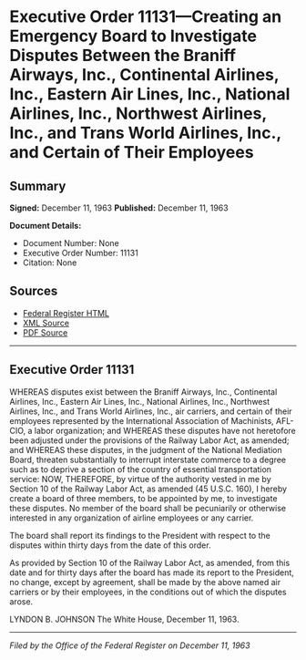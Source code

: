 # Executive Order 11131—Creating an Emergency Board to Investigate Disputes Between the Braniff Airways, Inc., Continental Airlines, Inc., Eastern Air Lines, Inc., National Airlines, Inc., Northwest Airlines, Inc., and Trans World Airlines, Inc., and Certain of Their Employees

## Summary

**Signed:** December 11, 1963
**Published:** December 11, 1963

**Document Details:**
- Document Number: None
- Executive Order Number: 11131
- Citation: None

## Sources
- [Federal Register HTML](https://www.presidency.ucsb.edu/documents/executive-order-11131-creating-emergency-board-investigate-disputes-between-the-braniff)
- [XML Source](None)
- [PDF Source](None)

---

## Executive Order 11131

WHEREAS disputes exist between the Braniff Airways, Inc., Continental Airlines, Inc., Eastern Air Lines, Inc., National Airlines, Inc., Northwest Airlines, Inc., and Trans World Airlines, Inc., air carriers, and certain of their employees represented by the International Association of Machinists, AFL-CIO, a labor organization; and
WHEREAS these disputes have not heretofore been adjusted under the provisions of the Railway Labor Act, as amended; and
WHEREAS these disputes, in the judgment of the National Mediation Board, threaten substantially to interrupt interstate commerce to a degree such as to deprive a section of the country of essential transportation service:
NOW, THEREFORE, by virtue of the authority vested in me by Section 10 of the Railway Labor Act, as amended (45 U.S.C. 160), I hereby create a board of three members, to be appointed by me, to investigate these disputes. No member of the board shall be pecuniarily or otherwise interested in any organization of airline employees or any carrier.

The board shall report its findings to the President with respect to the disputes within thirty days from the date of this order.

As provided by Section 10 of the Railway Labor Act, as amended, from this date and for thirty days after the board has made its report to the President, no change, except by agreement, shall be made by the above named air carriers or by their employees, in the conditions out of which the disputes arose.

LYNDON B. JOHNSON
The White House,
December 11, 1963.

---

*Filed by the Office of the Federal Register on December 11, 1963*

